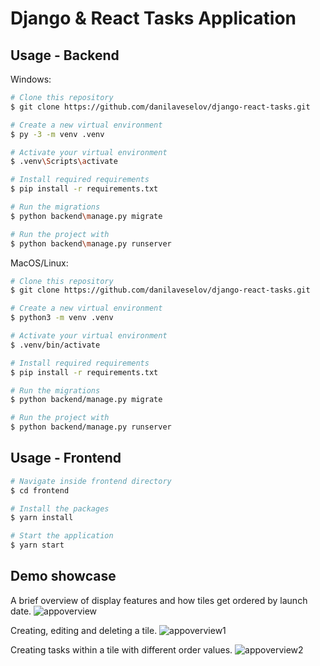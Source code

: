 # Django & React Tasks Application

## Usage - Backend

Windows:

```bash
# Clone this repository
$ git clone https://github.com/danilaveselov/django-react-tasks.git

# Create a new virtual environment
$ py -3 -m venv .venv

# Activate your virtual environment
$ .venv\Scripts\activate

# Install required requirements
$ pip install -r requirements.txt

# Run the migrations
$ python backend\manage.py migrate

# Run the project with
$ python backend\manage.py runserver
```

MacOS/Linux:

```bash
# Clone this repository
$ git clone https://github.com/danilaveselov/django-react-tasks.git

# Create a new virtual environment
$ python3 -m venv .venv

# Activate your virtual environment
$ .venv/bin/activate

# Install required requirements
$ pip install -r requirements.txt

# Run the migrations
$ python backend/manage.py migrate

# Run the project with
$ python backend/manage.py runserver
```

## Usage - Frontend


```bash
# Navigate inside frontend directory
$ cd frontend

# Install the packages
$ yarn install

# Start the application
$ yarn start
```
## Demo showcase
A brief overview of display features and how tiles get ordered by launch date.
![appoverview](https://github.com/danilaveselov/django-react-tasks/assets/86387035/489b1092-d37e-4378-9ae5-27ed293f63f8)

Creating, editing and deleting a tile.
![appoverview1](https://github.com/danilaveselov/django-react-tasks/assets/86387035/60c3ea3a-f84d-4089-9de8-930e5557b6da)

Creating tasks within a tile with different order values.
![appoverview2](https://github.com/danilaveselov/django-react-tasks/assets/86387035/582b114b-f223-4479-8e67-3f11564cc79d)
